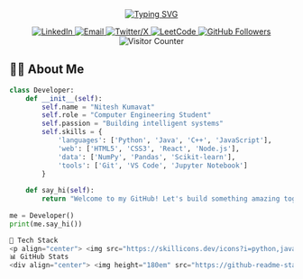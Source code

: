 <!-- ==================== 🌟 INTRO SECTION ==================== -->
<div align="center">
  <a href="https://git.io/typing-svg">
    <img src="https://readme-typing-svg.herokuapp.com?font=Fira+Code&weight=700&size=28&duration=3000&pause=1000&color=00D4FF&center=true&vCenter=true&width=600&lines=Hello+World!+🌍;I'm+Nitesh+Kumavat;Polytechnic+Student+%7C+Python+Developer;Machine+Learning+Enthusiast;Open-Source+Contributor" alt="Typing SVG" />
  </a>
</div>

<!-- ==================== 🔗 SOCIAL BADGES ==================== -->
<p align="center">
  <a href="https://www.linkedin.com/in/niteshkumavat" target="_blank">
    <img src="https://img.shields.io/badge/-LinkedIn-0A66C2?style=for-the-badge&logo=linkedin&logoColor=white" alt="LinkedIn"/>
  </a>
  <a href="mailto:niteshkumavat32@gmail.com">
    <img src="https://img.shields.io/badge/-Gmail-EA4335?style=for-the-badge&logo=gmail&logoColor=white" alt="Email"/>
  </a>
  <a href="https://x.com/niteshkumavat" target="_blank">
    <img src="https://img.shields.io/badge/-X-000000?style=for-the-badge&logo=x&logoColor=white" alt="Twitter/X"/>
  </a>
  <a href="https://leetcode.com/niteshkumavat/" target="_blank">
    <img src="https://img.shields.io/badge/-LeetCode-FFA116?style=for-the-badge&logo=leetcode&logoColor=black" alt="LeetCode"/>
  </a>
  <a href="https://github.com/niteshkumavat?tab=followers">
    <img src="https://img.shields.io/github/followers/niteshkumavat?label=Follow&style=for-the-badge&color=1DA1F2" alt="GitHub Followers"/>
  </a>
  <!-- LIVE VISITOR COUNTER -->
  <img src="https://komarev.com/ghpvc/?username=niteshkumavat&label=Profile+Views&color=blueviolet&style=for-the-badge" alt="Visitor Counter"/>
</p>

<!-- ==================== 🎯 ABOUT ME ==================== -->
## **👨‍💻 About Me**
```python
class Developer:
    def __init__(self):
        self.name = "Nitesh Kumavat"
        self.role = "Computer Engineering Student"
        self.passion = "Building intelligent systems"
        self.skills = {
            'languages': ['Python', 'Java', 'C++', 'JavaScript'],
            'web': ['HTML5', 'CSS3', 'React', 'Node.js'],
            'data': ['NumPy', 'Pandas', 'Scikit-learn'],
            'tools': ['Git', 'VS Code', 'Jupyter Notebook']
        }
    
    def say_hi(self):
        return "Welcome to my GitHub! Let's build something amazing together."
        
me = Developer()
print(me.say_hi())

🚀 Tech Stack
<p align="center"> <img src="https://skillicons.dev/icons?i=python,java,cpp,html,css,js,react,nodejs,flask,mongodb,mysql,postgresql,git,github,figma,vscode&perline=8" /> </p>
📊 GitHub Stats
<div align="center"> <img height="180em" src="https://github-readme-stats.vercel.app/api?username=niteshkumavat&show_icons=true&theme=radical&hide_border=true&include_all_commits=true" /> <img height="180em" src="https://github-readme-stats.vercel.app/api/top-langs/?username=niteshkumavat&layout=compact&theme=radical&hide_border=true" /> <br> <img src="https://github-readme-streak-stats.herokuapp.com/?user=niteshkumavat&theme=nightowl&hide_border=true&stroke=58A6FF" /> </div>
